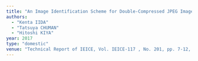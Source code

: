 ```yaml
---
title: "An Image Identification Scheme for Double-Compressed JPEG Images and Its Application to SNSs "
authors:
  - "Kenta IIDA"
  - "Tatsuya CHUMAN"
  - "Hitoshi KIYA"
year: 2017
type: "domestic"
venue: "Technical Report of IEICE, Vol. IEICE-117 , No. 201, pp. 7-12, 2017-09-04."
---
```

